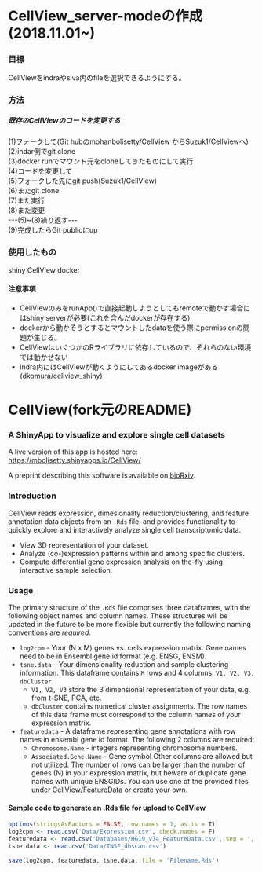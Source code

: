 # CellView_server-modeの作成(2018.11.01~)

### 目標
CellViewをindraやsiva内のfileを選択できるようにする。

### 方法
##### 既存のCellViewのコードを変更する
(1)フォークして(Git hubのmohanbolisetty/CellView からSuzuk1/CellViewへ)  
(2)indar側でgit clone  
(3)docker runでマウント元をcloneしてきたものにして実行  
(4)コードを変更して  
(5)フォークした先にgit push(Suzuk1/CellView)  
(6)またgit clone  
(7)また実行  
(8)また変更  
---(5)~(8)繰り返す---  
(9)完成したらGit publicにup  

### 使用したもの
shiny
CellView
docker

#### 注意事項
* CellViewのみをrunApp()で直接起動しようとしてもremoteで動かす場合にはshiny serverが必要(これを含んだdockerが存在する)
* dockerから動かそうとするとマウントしたdataを使う際にpermissionの問題が生じる。
* CellViewはいくつかのRライブラリに依存しているので、それらのない環境では動かせない
* indra内にはCellViewが動くようにしてあるdocker imageがある(dkomura/cellview_shiny)



# CellView(fork元のREADME)


### A ShinyApp to visualize and explore single cell datasets

A live version of this app is hosted here: 
https://mbolisetty.shinyapps.io/CellView/

A preprint describing this software is available on 
[bioRxiv](https://www.biorxiv.org/content/early/2017/04/04/123810).

### Introduction

CellView reads expression, dimesionality reduction/clustering, and feature 
annotation data objects from an `.Rds` file, and provides functionality to 
quickly explore and interactively analyze single cell transcriptomic data.

- View 3D representation of your dataset.
- Analyze (co-)expression patterns within and among specific clusters.
- Compute differential gene expression analysis on the-fly using interactive 
  sample selection.

### Usage

The primary structure of the `.Rds` file comprises three dataframes, with the 
following object names and column names.  These structures will be updated in
the future to be more flexible but currently the following naming conventions
are *required*.

- `log2cpm` - Your (N x M) genes vs. cells expression matrix.  Gene names need 
  to be in Ensembl gene id format (e.g. ENSG,  ENSM).
- `tsne.data` – Your dimensionality reduction and sample clustering information.
  This dataframe contains `M` rows and 4 columns: `V1, V2, V3, dbCluster`.
  - `V1, V2, V3` store the 3 dimensional representation of your data, e.g. from
    t-SNE, PCA, etc.
  - `dbCluster` contains numerical cluster assignments.
  The row names of this data frame must correspond to the column names of your 
  expression matrix.
- `featuredata` - A dataframe representing gene annotations with row names in 
  ensembl gene id format.  The following 2 columns are required:
  - `Chromosome.Name` - integers representing chromosome numbers.
  - `Associated.Gene.Name` - Gene symbol
  Other columns are allowed but not utilized.  The number of rows can be larger 
  than the number of genes (N) in your   expression matrix, but beware of 
  duplicate gene names with unique ENSGIDs.  You can use one of the provided 
  files under 
  [CellView/FeatureData](https://github.com/mohanbolisetty/CellView/tree/master/Featuredata) 
  or create your own.


#### Sample code to generate an .Rds file for upload to CellView

```R
options(stringsAsFactors = FALSE, row.names = 1, as.is = T)
log2cpm <- read.csv('Data/Expression.csv', check.names = F)
featuredata <- read.csv('Databases/HG19_v74_FeatureData.csv', sep = ',')
tsne.data <- read.csv('Data/TNSE_dbscan.csv')

save(log2cpm, featuredata, tsne.data, file = 'Filename.Rds')
```
